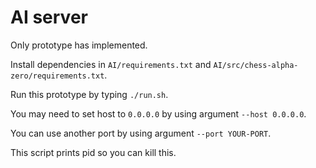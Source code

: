 # AI server

Only prototype has implemented.

Install dependencies in `AI/requirements.txt` and `AI/src/chess-alpha-zero/requirements.txt`.

Run this prototype by typing `./run.sh`.

You may need to set host to `0.0.0.0` by using argument `--host 0.0.0.0`.

You can use another port by using argument `--port YOUR-PORT`.

This script prints pid so you can kill this.
